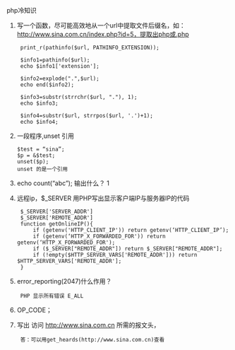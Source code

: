 php冷知识

1. 写一个函数，尽可能高效地从一个url中提取文件后缀名，如：http://www.sina.com.cn/index.php?id=5，提取出php或.php
	
		print_r(pathinfo($url, PATHINFO_EXTENSION));

    	$info1=pathinfo($url);
    	echo $info1['extension'];

    	$info2=explode(".",$url);
    	echo end($info2);

    	$info3=substr(strrchr($url, "."), 1);
    	echo $info3;

    	$info4=substr($url, strrpos($url, '.')+1);
    	echo $info4;


2.  一段程序,unset 引用
	    
	    $test = “sina”;
    	$p = &$test;
    	unset($p);
    	unset 的是一个引用

3. echo count(“abc”); 输出什么？    1


4. 远程ip，$_SERVER 用PHP写出显示客户端IP与服务器IP的代码
    
        $_SERVER['SERVER_ADDR']
        $_SERVER['REMOTE_ADDR']
        function getOnlineIP(){
            if (getenv('HTTP_CLIENT_IP')) return getenv(‘HTTP_CLIENT_IP’);
            if (getenv(‘HTTP_X_FORWARDED_FOR')) return getenv(‘HTTP_X_FORWARDED_FOR');
            if ($_SERVER["REMOTE_ADDR"]) return $_SERVER["REMOTE_ADDR"];
            if (!empty($HTTP_SERVER_VARS['REMOTE_ADDR'])) return $HTTP_SERVER_VARS['REMOTE_ADDR'];
        }

5. error_reporting(2047)什么作用？

        PHP 显示所有错误 E_ALL

6. OP_CODE；

7. 写出 访问 http://www.sina.com.cn 所需的报文头，	
		
		答：可以用get_heards(http://www.sina.com.cn)查看



